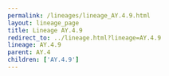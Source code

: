 ```yaml
---
permalink: /lineages/lineage_AY.4.9.html
layout: lineage_page
title: Lineage AY.4.9
redirect_to: ../lineage.html?lineage=AY.4.9
lineage: AY.4.9
parent: AY.4
children: ['AY.4.9']
---
```

